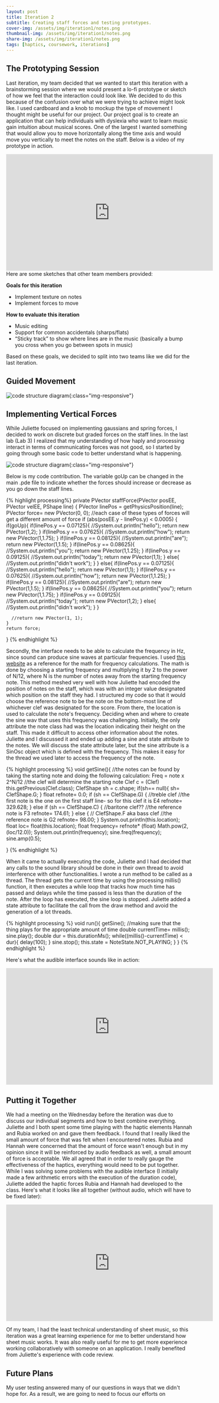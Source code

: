 ```yaml
---
layout: post
title: Iteration 2
subtitle: Creating staff forces and testing prototypes.
cover-img: /assets/img/iteration1/notes.png
thumbnail-img: /assets/img/iteration1/notes.png
share-img: /assets/img/iteration1/notes.png
tags: [haptics, coursework, iterations]
---
```


## The Prototyping Session ##
Last iteration, my team decided that we wanted to start this iteration with a brainstorming session where we would present a lo-fi prototype or sketch of how we feel that the interaction could look like. We decided to do this because of the confusion over what we were trying to achieve might look like. I used cardboard and a knob to mockup the type of movement I thought might be useful for our project. Our project goal is to create an application that can help individuals with dyslexia who want to learn music gain intuition about musical scores. One of the largest I wanted something that would allow you to move horizontally along the time axis and would move you vertically to meet the notes on the staff. Below is a video of my prototype in action.
<iframe width="560" height="315" src="https://www.youtube.com/embed/XIBzXrAc628" title="YouTube video player" frameborder="0" allow="accelerometer; autoplay; clipboard-write; encrypted-media; gyroscope; picture-in-picture" allowfullscreen></iframe>
Here are some sketches that other team members provided:


**Goals for this iteration**
  - Implement texture on notes
  - Implement forces to move 

**How to evaluate this iteration**
  - Music editing
  - Support for common accidentals (sharps/flats)
  - “Sticky track” to show where lines are in the music (basically a bump you cross when you go between spots in music)

Based on these goals, we decided to split into two teams like we did for the last iteration.

## Guided Movement ##

![code structure diagram](../assets/img/iteration2/metaphors.png){:class="img-responsive"}

## Implementing Vertical Forces ##

While Juliette focused on implementing gaussians and spring forces, I decided to work on discrete but graded forces on the staff lines. In the last lab (Lab 3) I realized that my understanding of how haply and processing interact in terms of communicating forces was not good, so I started by going through some basic code to better understand what is happening.

![code structure diagram](../assets/img/iteration2/it2_notes.png){:class="img-responsive"}

Below is my code contribution. The variable goUp can be changed in the main .pde file to indicate whether the forces should increase or decrease as you go down the staff lines.

{% highlight processing%}
  private PVector staffForce(PVector posEE, PVector velEE, PShape line) {
    PVector linePos = getPhysicsPosition(line);
    PVector force= new PVector(0, 0);
     //each case of these types of forces will get a different amount of force
    if (abs(posEE.y - linePos.y) < 0.0005) {
      if(goUp){
        if(linePos.y == 0.07125){
          //System.out.println("hello");
          return new PVector(1,2);
        }
        if(linePos.y == 0.07625){
          //System.out.println("how");
          return new PVector(1,1.75);
        }
        if(linePos.y == 0.08125){
          //System.out.println("are");
          return new PVector(1,1.5);
        }
        if(linePos.y == 0.08625){
          //System.out.println("you");
          return new PVector(1,1.25);
        }
        if(linePos.y == 0.09125){
          //System.out.println("today");
          return new PVector(1,1);
        }
        else{
            //System.out.println("didn't work");
        }
      }
      else{
        if(linePos.y == 0.07125){
          //System.out.println("hello");
          return new PVector(1,1);
        }
        if(linePos.y == 0.07625){
          //System.out.println("how");
          return new PVector(1,1.25);
        }
        if(linePos.y == 0.08125){
          //System.out.println("are");
          return new PVector(1,1.5);
        }
        if(linePos.y == 0.08625){
          //System.out.println("you");
          return new PVector(1,1.75);
        }
        if(linePos.y == 0.09125){
          //System.out.println("today");
          return new PVector(1,2);
        }
        else{
            //System.out.println("didn't work");
        }
      }

      //return new PVector(1, 1);
    }
    return force;
  }
{% endhighlight %}

Secondly, the interface needs to be able to calculate the frequency in Hz, since sound can produce sine waves at particular frequencies. I used <a href="https://music.stackexchange.com/questions/24140/how-can-i-find-the-length-in-seconds-of-a-quarter-note-crotchet-if-i-have-a-te">this website</a> as a reference for the math for frequency calculations. The math is done by choosing a starting frequency and multiplying it by 2 to the power of N/12, where N is the number of notes away from the starting frequency note. This method meshed very well with how Juliette had encoded the position of notes on the staff, which was with an integer value designated which position on the staff they had. I structured my code so that it would choose the reference note to be the note on the bottom-most line of whichever clef was designated for the score. From there, the location is used to calculate the note's frequency. Deciding when and where to create the sine wav that uses this frequency was challenging. Initially, the only attribute the note class had was the location indicating their height on the staff. This made it difficult to access other information about the notes. Juliette and I discussed it and ended up adding a sine and state attribute to the notes. We will discuss the state attribute later, but the sine attribute is a SinOsc object which is defined with the frequency. This makes it easy for the thread we used later to access the frequency of the note.

{% highlight processing %}
  void getSine(){
    //the notes can be found by taking the starting note and doing the following calculation: Freq = note x 2^N/12
    //the clef will determine the starting note
    Clef c = (Clef) this.getPrevious(Clef.class);
    ClefShape sh = c.shape;
    if(sh== null){
      sh= ClefShape.G;
    }
    float refnote= 0.0;
    if (sh == ClefShape.G) {  //treble clef
      //the first note is the one on the first staff line- so for this clef it is E4
      refnote= 329.628;
    }
    else if (sh == ClefShape.C) { //baritone clef??
      //the reference note is F3
      refnote= 174.61;
    }
    else {      // ClefShape.F aka bass clef
      //the reference note is G2
      refnote= 98.00;
    }
    System.out.println(this.location);
    float loc= float(this.location);
    float frequency= refnote* (float) Math.pow(2, (loc/12.0));
    System.out.println(frequency);
    sine.freq(frequency);
    sine.amp(0.5);
    
  }
{% endhighlight %}

When it came to actually executing the code, Juliette and I had decided that any calls to the sound library should be done in their own thread to avoid interference with other functionalities. I wrote a run method to be called as a thread. The thread gets the current time by using the processing millis() function, it then executes a while loop that tracks how much time has passed and delays while the time passed is less than the duration of the note. After the loop has executed, the sine loop is stopped. Juliette added a state attribute to facilitate the call from the draw method and avoid the generation of a lot threads.

{% highlight processing %}
  void run(){
    getSine();
    //making sure that the thing plays for the appropriate amount of time
    double currentTime= millis();
    sine.play();
    double dur = this.durationMs();
    while((millis()-currentTime) < dur){
      delay(100);
    }
    sine.stop();
    this.state = NoteState.NOT_PLAYING;
  }
}
{% endhighlight %}

Here's what the audible interface sounds like in action:
<iframe width="560" height="315" src="https://www.youtube.com/embed/kVjaTHQBWCc" frameborder="0" allow="accelerometer; autoplay; clipboard-write; encrypted-media; gyroscope; picture-in-picture" allowfullscreen></iframe>

## Putting it Together ##
We had a meeting on the Wednesday before the iteration was due to discuss our individual segments and how to best combine everything. Juliette and I both spent some time playing with the haptic elements Hannah and Rubia worked on and gave them feedback. I found that I really liked the small amount of force that was felt when I encountered notes. Rubia and Hannah were concerned that the amount of force wasn't enough but in my opinion since it will be reinforced by audio feedback as well, a small amount of force is acceptable. We all agreed that in order to really gauge the effectiveness of the haptics, everything would need to be put together. While I was solving some problems with the audible interface (I initially made a few arithmetic errors with the execution of the duration code), Juliette added the haptic forces Rubia and Hannah had developed to the class. Here's what it looks like all together (without audio, which will have to be fixed later):

<iframe width="560" height="315" src="https://www.youtube.com/embed/k-wCByPHNAM" frameborder="0" allow="accelerometer; autoplay; clipboard-write; encrypted-media; gyroscope; picture-in-picture" allowfullscreen></iframe>

Of my team, I had the least technical understanding of sheet music, so this iteration was a great learning experience for me to better understand how sheet music works. It was also really useful for me to get more experience working collaboratively with someone on an application. I really benefited from Juliette's experience with code review.

## Future Plans ##

My user testing answered many of our questions in ways that we didn't hope for. As a result, we are going to need to focus our efforts on